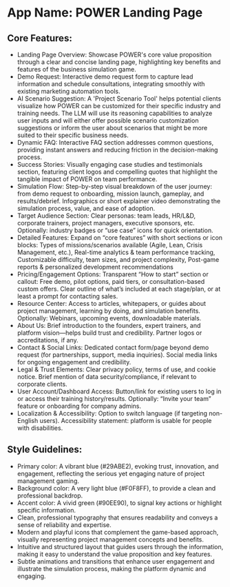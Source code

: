 # **App Name**: POWER Landing Page

## Core Features:

- Landing Page Overview: Showcase POWER's core value proposition through a clear and concise landing page, highlighting key benefits and features of the business simulation game.
- Demo Request: Interactive demo request form to capture lead information and schedule consultations, integrating smoothly with existing marketing automation tools.
- AI Scenario Suggestion: A 'Project Scenario Tool' helps potential clients visualize how POWER can be customized for their specific industry and training needs. The LLM will use its reasoning capabilities to analyze user inputs and will either offer possible scenario customization suggestions or inform the user about scenarios that might be more suited to their specific business needs.
- Dynamic FAQ: Interactive FAQ section addresses common questions, providing instant answers and reducing friction in the decision-making process.
- Success Stories: Visually engaging case studies and testimonials section, featuring client logos and compelling quotes that highlight the tangible impact of POWER on team performance.
- Simulation Flow: Step-by-step visual breakdown of the user journey: from demo request to onboarding, mission launch, gameplay, and results/debrief. Infographics or short explainer video demonstrating the simulation process, value, and ease of adoption.
- Target Audience Section: Clear personas: team leads, HR/L&D, corporate trainers, project managers, executive sponsors, etc. Optionally: industry badges or “use case” icons for quick orientation.
- Detailed Features: Expand on “core features” with short sections or icon blocks: Types of missions/scenarios available (Agile, Lean, Crisis Management, etc.), Real-time analytics & team performance tracking, Customizable difficulty, team sizes, and project complexity, Post-game reports & personalized development recommendations
- Pricing/Engagement Options: Transparent “How to start” section or callout: Free demo, pilot options, paid tiers, or consultation-based custom offers. Clear outline of what’s included at each stage/plan, or at least a prompt for contacting sales.
- Resource Center: Access to articles, whitepapers, or guides about project management, learning by doing, and simulation benefits. Optionally: Webinars, upcoming events, downloadable materials.
- About Us: Brief introduction to the founders, expert trainers, and platform vision—helps build trust and credibility. Partner logos or accreditations, if any.
- Contact & Social Links: Dedicated contact form/page beyond demo request (for partnerships, support, media inquiries). Social media links for ongoing engagement and credibility.
- Legal & Trust Elements: Clear privacy policy, terms of use, and cookie notice. Brief mention of data security/compliance, if relevant to corporate clients.
- User Account/Dashboard Access: Button/link for existing users to log in or access their training history/results. Optionally: “Invite your team” feature or onboarding for company admins.
- Localization & Accessibility: Option to switch language (if targeting non-English users). Accessibility statement: platform is usable for people with disabilities.

## Style Guidelines:

- Primary color: A vibrant blue (#29ABE2), evoking trust, innovation, and engagement, reflecting the serious yet engaging nature of project management gaming.
- Background color: A very light blue (#F0F8FF), to provide a clean and professional backdrop.
- Accent color: A vivid green (#90EE90), to signal key actions or highlight specific information.
- Clean, professional typography that ensures readability and conveys a sense of reliability and expertise.
- Modern and playful icons that complement the game-based approach, visually representing project management concepts and benefits.
- Intuitive and structured layout that guides users through the information, making it easy to understand the value proposition and key features.
- Subtle animations and transitions that enhance user engagement and illustrate the simulation process, making the platform dynamic and engaging.